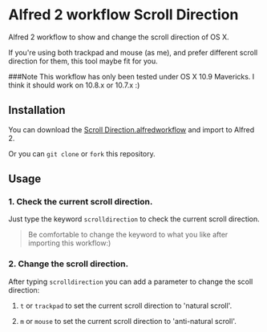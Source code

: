 # Alfred 2 workflow Scroll Direction
Alfred 2 workflow to show and change the scroll direction of OS X.

If you're using both trackpad and mouse (as me), and prefer different scroll direction for them,
this tool maybe fit for you.

###Note
This workflow has only been tested under OS X 10.9 Mavericks.
I think it should work on 10.8.x or 10.7.x :)

## Installation
You can download the [Scroll Direction.alfredworkflow](https://github.com/tyeen/alfred2-wf-scroll-direction/blob/master/Scroll%20Direction.alfredworkflow) and import to Alfred 2.

Or you can `git clone` or `fork` this repository.

## Usage
### 1. Check the current scroll direction.
Just type the keyword `scrolldirection` to check the current scroll direction.
> Be comfortable to change the keyword to what you like after importing this workflow:)

### 2. Change the scroll direction.
After typing `scrolldirection` you can add a parameter to change the scoll direction:

1. `t` or `trackpad` to set the current scroll direction to 'natural scroll'.

2. `m` or `mouse` to set the current scroll direction to 'anti-natural scroll'.


